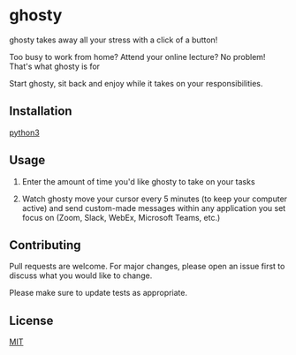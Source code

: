 # ghosty

ghosty takes away all your stress with a click of a button!

Too busy to work from home? Attend your online lecture? No problem! That's what ghosty is for

Start ghosty, sit back and enjoy while it takes on your responsibilities. 

## Installation

[python3](https://www.python.org/download/releases/3.0/)

## Usage

1. Enter the amount of time you'd like ghosty to take on your tasks

2. Watch ghosty move your cursor every 5 minutes (to keep your computer active) and send custom-made messages within any application you set focus on (Zoom, Slack, WebEx, Microsoft Teams, etc.)

## Contributing
Pull requests are welcome. For major changes, please open an issue first to discuss what you would like to change.

Please make sure to update tests as appropriate.

## License
[MIT](https://github.com/s-nabeel/ghosty/blob/master/LICENSE)